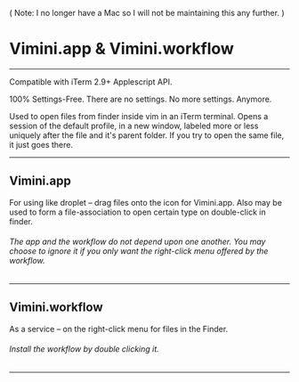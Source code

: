 ( Note: I no longer have a Mac so I will not be maintaining this any further. )

# Vimini.app & Vimini.workflow

---

Compatible with iTerm 2.9+ Applescript API.

100% Settings-Free.  There are no settings.  No more settings.  Anymore.

Used to open files from finder inside vim in an iTerm terminal. Opens a session of the default profile, in a new window, labeled more or less uniquely after the file and it's parent folder.  If you try to open the same file, it just goes there.


---
## Vimini.app

For using like droplet – drag files onto the icon for Vimini.app.  Also may be used to form a file-association to open certain type on double-click in finder.

###### The app and the workflow do not depend upon one another.  You may choose to ignore it if you only want the right-click menu offered by the workflow.

---

## Vimini.workflow

As a service – on the right-click menu for files in the Finder.

###### Install the workflow by double clicking it.

---
